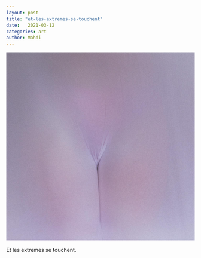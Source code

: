 ```yaml
---
layout: post
title: "et-les-extremes-se-touchent"
date:   2021-03-12
categories: art
author: Mahdi
---
```


![et-les-extremes-se-touchent](/img/arts/et-les-extremes-se-touchent.jpg)

<span class='image-details'>
Et les extremes se touchent.
</span>
